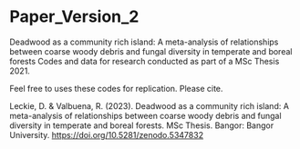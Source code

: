 # Paper_Version_2
Deadwood as a community rich island: A meta-analysis of relationships between coarse woody debris and fungal diversity in temperate and boreal forests
Codes and data for research conducted as part of a MSc Thesis 2021.

Feel free to uses these codes for replication. Please cite.

Leckie, D. & Valbuena, R. (2023). Deadwood as a community rich island: A meta-analysis of relationships between coarse woody debris and fungal diversity in temperate and boreal forests. MSc Thesis. Bangor: Bangor University. https://doi.org/10.5281/zenodo.5347832 
